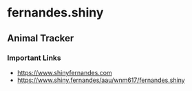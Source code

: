 # fernandes.shiny

## Animal Tracker

### Important Links

- https://www.shinyfernandes.com
- https://www.shiny.fernandes/aau/wnm617/fernandes.shiny

